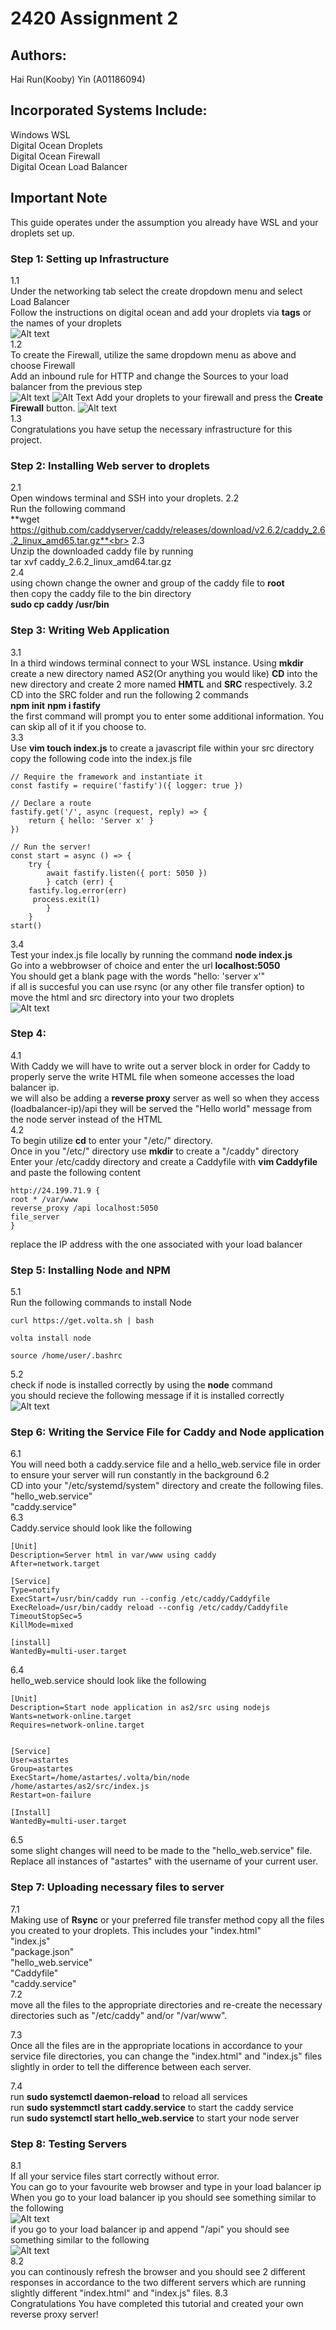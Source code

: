 # 2420 Assignment 2

## Authors:
Hai Run(Kooby) Yin (A01186094)

## Incorporated Systems Include:
Windows WSL<br>
Digital Ocean Droplets<br>
Digital Ocean Firewall<br>
Digital Ocean Load Balancer

## Important Note
This guide operates under the assumption you already have WSL and your droplets set up.

### Step 1: Setting up Infrastructure

1.1<br> 
    Under the networking tab select the create dropdown menu and select Load Balancer<br>
    Follow the instructions on digital ocean and add your droplets via **tags** or the names of your droplets<br>
    ![Alt text](img/createDropdown.png)<br>
1.2<br>
    To create the Firewall, utilize the same dropdown menu as above and choose Firewall<br>
    Add an inbound rule for HTTP and change the Sources to your load balancer from the previous step<br>
    ![Alt text](img/inbound.png)
    ![Alt Text](img/loadbalancerfw.png)
    Add your droplets to your firewall and press the **Create Firewall** button.
    ![Alt text](img/adddptofw.png)<br>
1.3<br> 
    Congratulations you have setup the necessary infrastructure for this project.

### Step 2: Installing Web server to droplets

2.1<br>
    Open windows terminal and SSH into your droplets.
2.2<br>
    Run the following command<br>
    **wget https://github.com/caddyserver/caddy/releases/download/v2.6.2/caddy_2.6.2_linux_amd65.tar.gz**<br>
2.3<br>
    Unzip the downloaded caddy file by running<br>
    tar xvf caddy_2.6.2_linux_amd64.tar.gz<br>
2.4<br>
     using chown change the owner and group of the caddy file to **root**<br>
    then copy the caddy file to the bin directory<br>
    **sudo cp caddy /usr/bin**

### Step 3: Writing Web Application

3.1<br>
    In a third windows terminal connect to your WSL instance.
    Using **mkdir** create a new directory named AS2(Or anything you would like)
    **CD** into the new directory and create 2 more named **HMTL** and **SRC** respectively.
3.2<br>
    CD into the SRC folder and run the following 2 commands <br>
    **npm init**
    **npm i fastify**<br>
    the first command will prompt you to enter some additional information. You can skip all of it if you choose to.<br>
3.3<br>
    Use **vim touch index.js** to create a javascript file within your src directory<br>
    copy the following code into the index.js file<br>
    
    // Require the framework and instantiate it 
    const fastify = require('fastify')({ logger: true })

    // Declare a route 
    fastify.get('/', async (request, reply) => {
        return { hello: 'Server x' }
    })

    // Run the server!
    const start = async () => {
        try {
            await fastify.listen({ port: 5050 })
            } catch (err) {
        fastify.log.error(err)
         process.exit(1)
            }
        }
    start()
    
3.4<br>
    Test your index.js file locally by running the command **node index.js** <br>
    Go into a webbrowser of choice and enter the url **localhost:5050** <br>
    You should get a blank page with the words "hello: 'server x'" <br>
    if all is succesful you can use rsync (or any other file transfer option) to move the html and src directory into your two droplets<br>
    ![Alt text](img/helloserver.png)

### Step 4:

4.1<br>
    With Caddy we will have to write out a server block in order for Caddy to properly serve the write HTML file when someone accesses the load balancer ip.<br>
    we will also be adding a **reverse proxy** server as well so when they access (loadbalancer-ip)/api they will be served the "Hello world" message from the node server instead of the HTML<br>
4.2<br>
    To begin utilize **cd** to enter your "/etc/" directory.<br>
    Once in you "/etc/" directory use **mkdir** to create a "/caddy" directory<br>
    Enter your /etc/caddy directory and create a Caddyfile with **vim Caddyfile** and paste the following content<br>

    http://24.199.71.9 {
	root * /var/www
	reverse_proxy /api localhost:5050
	file_server
    }
replace the IP address with the one associated with your load balancer<br>

### Step 5: Installing Node and NPM

5.1<br>
    Run the following commands to install Node<br>
    
    curl https://get.volta.sh | bash

    volta install node

    source /home/user/.bashrc

5.2<br>
    check if node is installed correctly by using the **node** command<br>
    you should recieve the following message if it is installed correctly<br>
    ![Alt text](img/nodetest.png)<br>

### Step 6: Writing the Service File for Caddy and Node application

6.1<br>
    You will need both a caddy.service file and a hello_web.service file in order to ensure your server will run constantly in the background
6.2<br>
    CD into your "/etc/systemd/system" directory and create the following files.<br>
    "hello_web.service"<br>
    "caddy.service"<br>
6.3<br>
    Caddy.service should look like the following<br>
    
    [Unit]
    Description=Server html in var/www using caddy
    After=network.target

    [Service]
    Type=notify
    ExecStart=/usr/bin/caddy run --config /etc/caddy/Caddyfile
    ExecReload=/usr/bin/caddy reload --config /etc/caddy/Caddyfile
    TimeoutStopSec=5
    KillMode=mixed

    [install]
    WantedBy=multi-user.target
6.4<br>
    hello_web.service should look like the following<br>

    [Unit]
    Description=Start node application in as2/src using nodejs
    Wants=network-online.target
    Requires=network-online.target


    [Service]
    User=astartes
    Group=astartes
    ExecStart=/home/astartes/.volta/bin/node /home/astartes/as2/src/index.js
    Restart=on-failure

    [Install]
    WantedBy=multi-user.target
6.5<br>
    some slight changes will need to be made to the "hello_web.service" file.<br>
    Replace all instances of "astartes" with the username of your current user.<br>

### Step 7: Uploading necessary files to server

7.1<br>
    Making use of **Rsync** or your preferred file transfer method copy all the files you created to your droplets. This includes your 
    "index.html"<br>
    "index.js"<br>
    "package.json"<br>
    "hello_web.service"<br>
    "Caddyfile"<br>
    "caddy.service"<br>
7.2<br>
    move all the files to the appropriate directories and re-create the necessary directories such as "/etc/caddy" and/or "/var/www".<br>

7.3<br>
    Once all the files are in the appropriate locations in accordance to your service file directories, you can change the "index.html" and "index.js" files slightly in order to tell the difference between each server.

7.4<br>
    run **sudo systemctl daemon-reload** to reload all services<br>
    run **sudo systemmctl start caddy.service** to start the caddy service<br>
    run **sudo systemctl start hello_web.service** to start your node server<br>

### Step 8: Testing Servers

8.1<br>
    If all your service files start correctly without error.<br>
    You can go to your favourite web browser and type in your load balancer ip<br>
    When you go to your load balancer ip you should see something similar to the following<br>
    ![Alt text](img/notapi.png)<br>
    if you go to your load balancer ip and append "/api" you should see something similar to the following<br>
    ![Alt text](img/api.png)<br>
8.2<br>
    you can continously refresh the browser and you should see 2 different responses in accordance to the two different servers which are running slightly different "index.html" and "index.js" files.
8.3<br>
    Congratulations You have completed this tutorial and created your own reverse proxy server!

    

    


